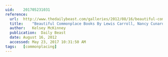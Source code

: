 ```yaml
---
uid:	201705231031
reference:
  url:	http://www.thedailybeast.com/galleries/2012/08/16/beautiful-commonplace-books-by-lewis-carroll-nancy-cunard-and-more-photos
  title:	"Beautiful Commonplace Books By Lewis Carroll, Nancy Cunard and More (Photos)"
  author:	Kelsey McKinney
  publication:	Daily Beast
  date:	August 16, 2012
  accessed:	May 23, 2017 10:31:50 AM
tags:	[commonplacing]
---
```

